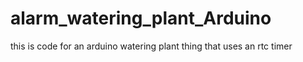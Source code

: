 # alarm_watering_plant_Arduino
this is code for an arduino watering plant thing that uses an rtc timer
